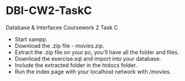 # DBI-CW2-TaskC
Database & Interfaces Coursework 2 Task C

- Start xampp.
- Download the .zip file - movies.zip.
- Extract the .zip file on your pc, you'll have all the folder and files.
- Download the exercise.sql and import into your database.
- Include the extracted folder in the htdocs folder.
- Run the index page with your localhost network with /movies.


